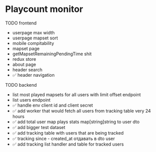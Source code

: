 # Playcount monitor

TODO frontend

* userpage max width 
* userpage mapset sort
* mobile compitability
* mapset page
* getMapsetRemainingPendingTime shit
* redux store
* about page
* header search
* ✅ header navigation


TODO backend

* list most played mapsets for all users with limit offset endpoint
* list users endpoint
* ✅ handle env client id and client secret
* ✅ add worker that would fetch all users from tracking table very 24 hours
* ✅ add total user map plays stats map[string]string to user dto
* ✅ add bigger test dataset
* ✅ add tracking table with users that are being tracked
* ✅ tracking since - created_at отдавать в dto user
* ✅ add tracking list handler and table for tracked users 
